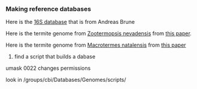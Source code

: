 ### Making reference databases

Here is the [16S database](http://www.termites.de/databases/DictDb/) that is from Andreas Brune

Here is the termite genome from [Zootermopsis nevadensis](https://www.ncbi.nlm.nih.gov/nuccore/AUST00000000) from [this paper](https://www.nature.com/articles/ncomms4636).

Here is the termite genome from [Macrotermes natalensis](https://www.ncbi.nlm.nih.gov/sra?term=SRA069856) from [this paper](https://www.ncbi.nlm.nih.gov/pmc/articles/PMC4209977/#d35e678)

1) find a script that builds a dabase

umask 0022 changes permissions

look in /groups/cbi/Databases/Genomes/scripts/
